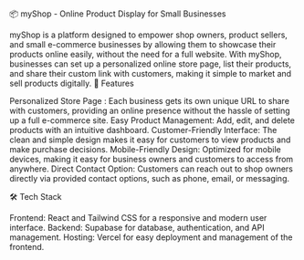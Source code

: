 📦 myShop - Online Product Display for Small Businesses

myShop is a platform designed to empower shop owners, product sellers, and small e-commerce businesses by allowing them to showcase their products online easily, without the need for a full website. With myShop, businesses can set up a personalized online store page, list their products, and share their custom link with customers, making it simple to market and sell products digitally.
🎉 Features

Personalized Store Page : Each business gets its own unique URL to share with customers, providing an online presence without the hassle of setting up a full e-commerce site.
Easy Product Management: Add, edit, and delete products with an intuitive dashboard.
Customer-Friendly Interface: The clean and simple design makes it easy for customers to view products and make purchase decisions.
Mobile-Friendly Design: Optimized for mobile devices, making it easy for business owners and customers to access from anywhere.
Direct Contact Option: Customers can reach out to shop owners directly via provided contact options, such as phone, email, or messaging.

🛠️ Tech Stack

Frontend: React and Tailwind CSS for a responsive and modern user interface.
Backend: Supabase for database, authentication, and API management.
Hosting: Vercel for easy deployment and management of the frontend.
